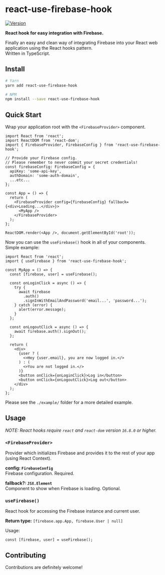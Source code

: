 # react-use-firebase-hook

[![Version](https://img.shields.io/npm/v/react-use-firebase-hook.svg)](https://www.npmjs.com/package/react-use-firebase-hook)

**React hook for easy integration with Firebase.**

Finally an easy and clean way of integrating Firebase into your React web application using the React hooks pattern.  
Written in TypeScript.

## Install

```bash
# Yarn
yarn add react-use-firebase-hook

# NPM
npm install --save react-use-firebase-hook
```

## Quick Start

Wrap your application root with the `<FirebaseProvider>` component.

```tsx
import React from 'react';
import ReactDOM from 'react-dom';
import { FirebaseProvider, FirebaseConfig } from 'react-use-firebase-hook';

// Provide your Firebase config.
// Please remember to never commit your secret credentials!
const firebaseConfig: FirebaseConfig = {
  apiKey: 'some-api-key',
  authDomain: 'some-auth-domain',
  ...etc...
};

const App = () => {
  return (
    <FirebaseProvider config={firebaseConfig} fallback={<div>Loading...</div>}>
      <MyApp />
    </FirebaseProvider>
  );
};

ReactDOM.render(<App />, document.getElementById('root'));
```

Now you can use the `useFirebase()` hook in all of your components.  
Simple example:

```tsx
import React from 'react';
import { useFirebase } from 'react-use-firebase-hook';

const MyApp = () => {
  const [firebase, user] = useFirebase();

  const onLoginClick = async () => {
    try {
      await firebase
        .auth()
        .signInWithEmailAndPassword('email...', 'password...');
    } catch (error) {
      alert(error.message);
    }
  };

  const onLogoutClick = async () => {
    await firebase.auth().signOut();
  };

  return (
    <div>
      {user ? (
        <>Hey {user.email}, you are now logged in.</>
      ) : (
        <>You are not logged in.</>
      )}
      <button onClick={onLoginClick}>Log in</button>
      <button onClick={onLogoutClick}>Log out</button>
    </div>
  );
};
```

Please see the `./example/` folder for a more detailed example.

## Usage

_NOTE: React hooks require `react` and `react-dom` version `16.8.0` or higher._

### `<FirebaseProvider>`

Provider which initializes Firebase and provides it to the rest of your app (using React Context).

**config: `FirebaseConfig`**  
Firebase configuration. Required.

**fallback?: `JSX.Element`**  
Component to show when Firebase is loading. Optional.

### `useFirebase()`

React hook for accessing the Firebase instance and current user.

**Return type:** `[firebase.app.App, firebase.User | null]`

Usage:

```tsx
const [firebase, user] = useFirebase();
```

## Contributing

Contributions are definitely welcome!
